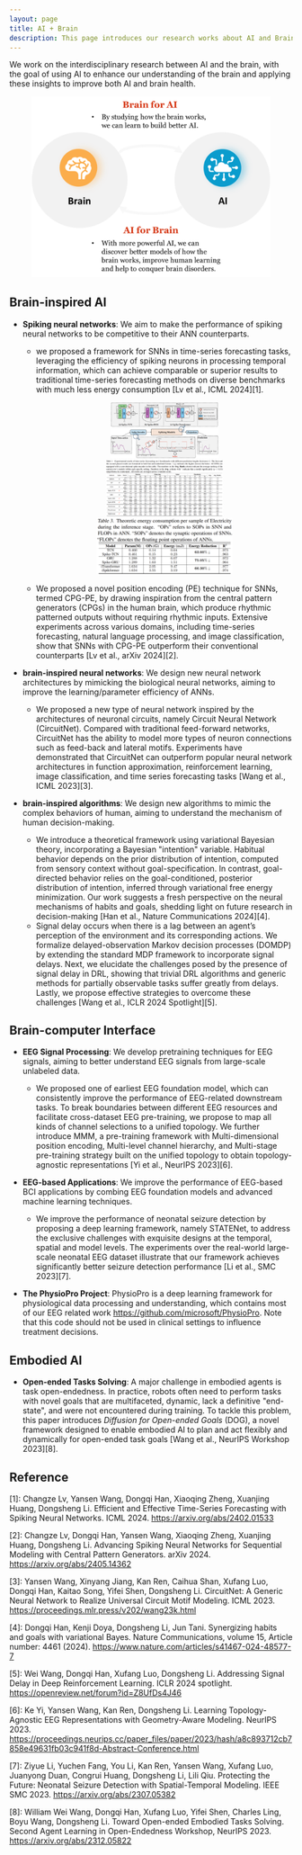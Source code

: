```yaml
---
layout: page
title: AI + Brain
description: This page introduces our research works about AI and Brain.
---
```


We work on the interdisciplinary research between AI and the brain, with the goal of using AI to enhance our understanding of the brain and applying these insights to improve both AI and brain health.


<figure>
    <p align="center">
        <img src="/img/ai_brain/ai_brain_overview.png" width="500">
    </p>
</figure>

## Brain-inspired AI

- **Spiking neural networks**: We aim to make the performance of spiking neural networks to be competitive to their ANN counterparts.
  - we proposed a framework for SNNs in time-series forecasting tasks, leveraging the efficiency of spiking neurons in processing temporal information, which can achieve comparable or superior results to traditional time-series forecasting methods on diverse benchmarks with much less energy consumption [Lv et al., ICML 2024][1].
    <figure>
        <p align="center">
            <img src="/img/ai_brain/SeqSNN_overview.png" height="100">
            <img src="/img/ai_brain/SeqSNN_result_acc.png" height="100">
            <img src="/img/ai_brain/SeqSNN_result_energy.png" height="100">
        </p>
    </figure>
  - We proposed a novel position encoding (PE) technique for SNNs, termed CPG-PE, by drawing inspiration from the central pattern generators (CPGs) in the human brain, which produce rhythmic patterned outputs without requiring rhythmic inputs. Extensive experiments across various domains, including time-series forecasting, natural language processing, and image classification, show that SNNs with CPG-PE outperform their conventional counterparts [Lv et al., arXiv 2024][2].

- **brain-inspired neural networks**: We design new neural network architectures by mimicking the biological neural networks, aiming to improve the learning/parameter efficiency of ANNs.
  - We proposed a new type of neural network inspired by the architectures of neuronal circuits, namely Circuit Neural Network (CircuitNet). Compared with traditional feed-forward networks, CircuitNet has the ability to model more types of neuron connections such as feed-back and lateral motifs. Experiments have demonstrated that CircuitNet can outperform popular neural network architectures in function approximation, reinforcement learning, image classification, and time series forecasting tasks [Wang et al., ICML 2023][3].
  
- **brain-inspired algorithms**: We design new algorithms to mimic the complex behaviors of human, aiming to understand the mechanism of human decision-making.
  - We introduce a theoretical framework using variational Bayesian theory, incorporating a Bayesian "intention" variable. Habitual behavior depends on the prior distribution of intention, computed from sensory context without goal-specification. In contrast, goal-directed behavior relies on the goal-conditioned, posterior distribution of intention, inferred through variational free energy minimization. Our work suggests a fresh perspective on the neural mechanisms of habits and goals, shedding light on future research in decision-making [Han et al., Nature Communications 2024][4].
  - Signal delay occurs when there is a lag between an agent’s perception of the environment and its corresponding actions. We formalize delayed-observation Markov decision processes (DOMDP) by extending the standard MDP framework to incorporate signal delays. Next, we elucidate the challenges posed by the presence of signal delay in DRL, showing that trivial DRL algorithms and generic methods for partially observable tasks suffer greatly from delays. Lastly, we propose effective strategies to overcome these challenges [Wang et al., ICLR 2024 Spotlight][5].

## Brain-computer Interface

- **EEG Signal Processing**: We develop pretraining techniques for EEG signals, aiming to better understand EEG signals from large-scale unlabeled data.
  - We proposed one of earliest EEG foundation model, which can consistently improve the performance of EEG-related downstream tasks. To break boundaries between different EEG resources and facilitate cross-dataset EEG pre-training, we propose to map all kinds of channel selections to a unified topology. We further introduce MMM, a pre-training framework with Multi-dimensional position encoding, Multi-level channel hierarchy, and Multi-stage pre-training strategy built on the unified topology to obtain topology-agnostic representations [Yi et al., NeurIPS 2023][6].

- **EEG-based Applications**: We improve the performance of EEG-based BCI applications by combing EEG foundation models and advanced machine learning techniques.
  - We improve the performance of neonatal seizure detection by proposing a deep learning framework, namely STATENet, to address the exclusive challenges with exquisite designs at the temporal, spatial and model levels. The experiments over the real-world large-scale neonatal EEG dataset illustrate that our framework achieves significantly better seizure detection performance [Li et al., SMC 2023][7].

- **The PhysioPro Project**: PhysioPro is a deep learning framework for physiological data processing and understanding, which contains most of our EEG related work <https://github.com/microsoft/PhysioPro>. Note that this code should not be used in clinical settings to influence treatment decisions.

## Embodied AI

- **Open-ended Tasks Solving**: A major challenge in embodied agents is task open-endedness. In practice, robots often need to perform tasks with novel goals that are multifaceted, dynamic, lack a definitive "end-state", and were not encountered during training. To tackle this problem, this paper introduces *Diffusion for Open-ended Goals* (DOG), a novel framework designed to enable embodied AI to plan and act flexibly and dynamically for open-ended task goals [Wang et al., NeurIPS Workshop 2023][8]. 

## Reference

[1]: Changze Lv, Yansen Wang, Dongqi Han, Xiaoqing Zheng, Xuanjing Huang, Dongsheng Li. Efficient and Effective Time-Series Forecasting with Spiking Neural Networks. ICML 2024. <https://arxiv.org/abs/2402.01533>

[2]: Changze Lv, Dongqi Han, Yansen Wang, Xiaoqing Zheng, Xuanjing Huang, Dongsheng Li. Advancing Spiking Neural Networks for Sequential Modeling with Central Pattern Generators. arXiv 2024. <https://arxiv.org/abs/2405.14362>

[3]: Yansen Wang, Xinyang Jiang, Kan Ren, Caihua Shan, Xufang Luo, Dongqi Han, Kaitao Song, Yifei Shen, Dongsheng Li. CircuitNet: A Generic Neural Network to Realize Universal Circuit Motif Modeling. ICML 2023. <https://proceedings.mlr.press/v202/wang23k.html>

[4]: Dongqi Han, Kenji Doya, Dongsheng Li, Jun Tani. Synergizing habits and goals with variational Bayes. Nature Communications, volume 15, Article number: 4461 (2024). <https://www.nature.com/articles/s41467-024-48577-7>

[5]: Wei Wang, Dongqi Han, Xufang Luo, Dongsheng Li. Addressing Signal Delay in Deep Reinforcement Learning. ICLR 2024 spotlight. <https://openreview.net/forum?id=Z8UfDs4J46>

[6]: Ke Yi, Yansen Wang, Kan Ren, Dongsheng Li. Learning Topology-Agnostic EEG Representations with Geometry-Aware Modeling. NeurIPS 2023. <https://proceedings.neurips.cc/paper_files/paper/2023/hash/a8c893712cb7858e49631fb03c941f8d-Abstract-Conference.html>

[7]: Ziyue Li, Yuchen Fang, You Li, Kan Ren, Yansen Wang, Xufang Luo, Juanyong Duan, Congrui Huang, Dongsheng Li, Lili Qiu. Protecting the Future: Neonatal Seizure Detection with Spatial-Temporal Modeling. IEEE SMC 2023. <https://arxiv.org/abs/2307.05382>

[8]: William Wei Wang, Dongqi Han, Xufang Luo, Yifei Shen, Charles Ling, Boyu Wang, Dongsheng Li. Toward Open-ended Embodied Tasks Solving. Second Agent Learning in Open-Endedness Workshop, NeurIPS 2023. <https://arxiv.org/abs/2312.05822>
